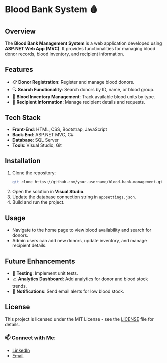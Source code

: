 # Blood Bank System 🩸

## Overview
The **Blood Bank Management System** is a web application developed using **ASP.NET Web App (MVC)**. It provides functionalities for managing blood donor records, blood inventory, and recipient information.

## Features
- 📋 **Donor Registration**: Register and manage blood donors.
- 🔍 **Search Functionality**: Search donors by ID, name, or blood group.
- 🏥 **Blood Inventory Management**: Track available blood units by type.
- 🧾 **Recipient Information**: Manage recipient details and requests.

## Tech Stack
- **Front-End**: HTML, CSS, Bootstrap, JavaScript
- **Back-End**: ASP.NET MVC, C#
- **Database**: SQL Server
- **Tools**: Visual Studio, Git

## Installation
1. Clone the repository:
    ```bash
    git clone https://github.com/your-username/blood-bank-management.git
2. Open the solution in **Visual Studio**.
3. Update the database connection string in `appsettings.json`.
4. Build and run the project.

## Usage
- Navigate to the home page to view blood availability and search for donors.
- Admin users can add new donors, update inventory, and manage recipient details.

## Future Enhancements
- 🧪 **Testing**: Implement unit tests.
- 📈 **Analytics Dashboard**: Add analytics for donor and blood stock trends.
- 📧 **Notifications**: Send email alerts for low blood stock.

## License
This project is licensed under the MIT License - see the [LICENSE](LICENSE) file for details.

### 📫 Connect with Me:
- [LinkedIn](http://linkedin.com/in/harendra-chaudhary-54446324b)
- [Email](mailto:harendratharu0@gmail.com)

